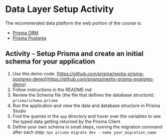 # Data Layer Setup Activity

The recommended data platform the web portion of the course is:

- [Prisma ORM](https://www.prisma.io/orm)
- [Prisma Postgres](https://www.prisma.io/postgres)

## Activity - Setup Prisma and create an initial schema for your application

1. Use this demo code: [https://github.com/prisma/nextjs-prisma-postgres-demo](https://github.com/prisma/nextjs-prisma-postgres-demo)
2. Follow instructions in the README.md
3. Review the Schema file (the file that defines the database structure): `prisma/schema.prisma`
4. Run the application and view the data and database structure in Prisma Studio
5. Find the queries in the `app` directory and hover over the variables to see the typed data getting returned by the Prisma Client
6. Define your own schema in small steps, running the migration command after each step: `npx prisma migrate dev --name your_migration_name`
